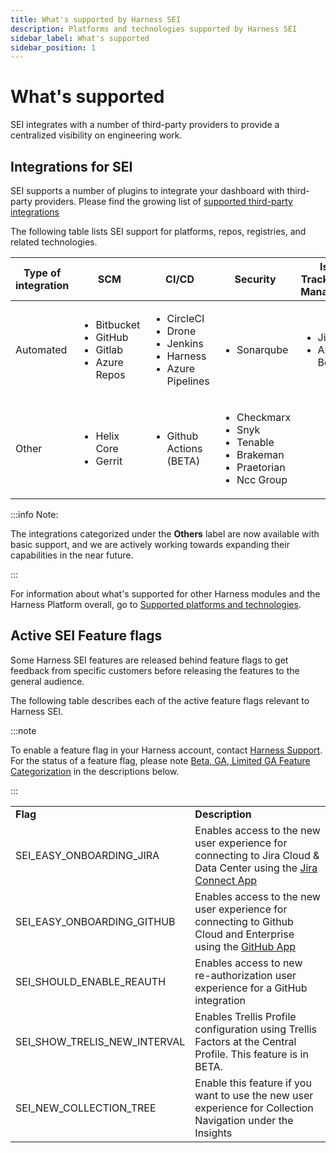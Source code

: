 ```yaml
---
title: What's supported by Harness SEI
description: Platforms and technologies supported by Harness SEI
sidebar_label: What's supported
sidebar_position: 1
---
```


# What's supported

SEI integrates with a number of third-party providers to provide a centralized visibility on engineering work.

## Integrations for SEI

SEI supports a number of plugins to integrate your dashboard with third-party providers. Please find the growing list of [supported third-party integrations](/docs/software-engineering-insights/sei-integrations/sei-integrations-overview)

The following table lists SEI support for platforms, repos, registries, and related technologies.

| **Type of integration** | **SCM** | **CI/CD** | **Security** | **Issue Tracking and Management** | **Communication and collaboration** | **Others** |
| -- | -- | -- | -- | -- | -- | -- |
| Automated | <ul><li>Bitbucket</li><li>GitHub</li><li>Gitlab</li><li>Azure Repos</li></ul> | <ul><li>CircleCI</li><li>Drone</li><li>Jenkins</li><li>Harness</li><li>Azure Pipelines</li></ul> | <ul><li>Sonarqube</li></ul> | <ul><li>Jira</li><li>Azure Boards</li></ul> | <ul><li>Slack</li></ul> | <ul><li>TestRail</li></ul> |
| Other | <ul><li>Helix Core</li><li> Gerrit</li></ul> | <ul><li>Github Actions (BETA)</li></ul> | <ul><li>Checkmarx</li><li>Snyk</li><li>Tenable</li><li>Brakeman</li><li>Praetorian</li><li>Ncc Group</li></ul> |  | <ul><li>Microsoft Teams</li></ul> | <ul><li>Pagerduty</li><li>PostgreSQL</li><li>Salesforce</li><li>Splunk</li><li>Zendesk</li></ul> |


:::info Note: 

The integrations categorized under the **Others** label are now available with basic support, and we are actively working towards expanding their capabilities in the near future.

:::

For information about what's supported for other Harness modules and the Harness Platform overall, go to [Supported platforms and technologies](/docs/platform/platform-whats-supported).

## Active SEI Feature flags

Some Harness SEI features are released behind feature flags to get feedback from specific customers before releasing the features to the general audience.

The following table describes each of the active feature flags relevant to Harness SEI.

:::note

To enable a feature flag in your Harness account, contact [Harness Support](mailto:support@harness.io). For the status of a feature flag, please note [Beta, GA, Limited GA Feature Categorization](/docs/get-started/release-status/) in the descriptions below.

:::

<table>
    <tr>
        <td><b>Flag</b></td>
        <td><b>Description</b></td>
    </tr>
    <tr>
        <td>SEI_EASY_ONBOARDING_JIRA</td>
        <td>Enables access to the new user experience for connecting to Jira Cloud & Data Center using the <a href="/docs/software-engineering-insights/sei-integrations/automated-integrations/sei-integration-jira-easyonboarding#configure-the-integration-using-the-jira-connect-app">Jira Connect App</a></td>
    </tr>
    <tr>
        <td>SEI_EASY_ONBOARDING_GITHUB</td>
        <td>Enables access to the new user experience for connecting to Github Cloud and Enterprise using the <a href="/docs/software-engineering-insights/sei-integrations/automated-integrations/sei-integration-github-easyonboarding#configure-the-integration-using-the-github-app"> GitHub App </a></td>
    </tr>
    <tr>
        <td>SEI_SHOULD_ENABLE_REAUTH</td>
        <td>Enables access to new re-authorization user experience for a GitHub integration</td>
    </tr>
    <tr>
        <td>SEI_SHOW_TRELIS_NEW_INTERVAL</td>
        <td>Enables Trellis Profile configuration using Trellis Factors at the Central Profile. This feature is in BETA. </td>
    </tr>
    <tr>
        <td>SEI_NEW_COLLECTION_TREE</td>
        <td>Enable this feature if you want to use the new user experience for Collection Navigation under the Insights</td>
    </tr>
</table>

<!-- missing SHOW_DIAGNOSTIC_TILE. Enabling this feature will allow you to access the new **Diagnostics** page which comprises of two sections: **Jobs status** and **Satellite status**, providing users with the most up-to-date health status information for both Jobs and Ingestion Satellite. SEI-5818 -->

<!-- Please don't use fixed width for tables. It breaks mobile browsing and small desktop windows. -->
